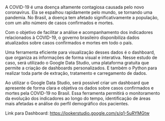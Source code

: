 A COVID-19 é uma doença altamente contagiosa causada pelo novo coronavírus. Ela se espalhou rapidamente pelo mundo, se tornando uma pandemia. No Brasil, a doença tem afetado significativamente a população, com um alto número de casos confirmados e mortes.

Com o objetivo de facilitar a análise e acompanhamento dos indicadores relacionados à COVID-19, o governo brasileiro disponibiliza dados atualizados sobre casos confirmados e mortes em todo o país.

Uma ferramenta eficiente para visualização desses dados é o dashboard, que organiza as informações de forma visual e interativa. Nesse estudo de caso, será utilizado o Google Data Studio, uma plataforma gratuita que permite a criação de dashboards personalizados. E também o Python para realizar toda parte de extração, tratamento e carregamento de dados.

Ao utilizar o Google Data Studio, será possível criar um dashboard que apresente de forma clara e objetiva os dados sobre casos confirmados e mortes pela COVID-19 no Brasil. Essa ferramenta permitirá o monitoramento da evolução dos indicadores ao longo do tempo, identificação de áreas mais afetadas e análise do perfil demográfico dos pacientes.

Link para Dashboard: https://lookerstudio.google.com/s/q1-5uRYMGtw
